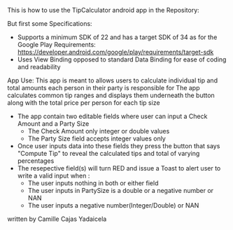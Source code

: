 This is how to use the TipCalculator android app in the Repository:

But first some Specifications:
- Supports a minimum SDK of 22 and has a target SDK of 34 as for the Google Play Requirements:
    https://developer.android.com/google/play/requirements/target-sdk
- Uses View Binding opposed to standard Data Binding for ease of coding and readability

App Use: 
This app is meant to allows users to calculate individual tip and total amounts each person in their party is responsible for
The app calculates common tip ranges and displays them underneath the button along with the total price per person for each tip size

- The app contain two editable fields where user can input a Check Amount and a Party Size
    -  The Check Amount only integer or double values
    -  The Party Size field accepts integer values only
- Once user inputs data into these fields they press the button that says "Compute Tip" to reveal the calculated tips and total of varying percentages
- The resepective field(s) will turn RED and issue a Toast to alert user to write a valid input when :
    - The user inputs nothing in both or either field
    - The user inputs in PartySize is a double or a negative number or NAN
    - The user inputs a negative number(Integer/Double) or NAN
 
written by Camille Cajas Yadaicela
